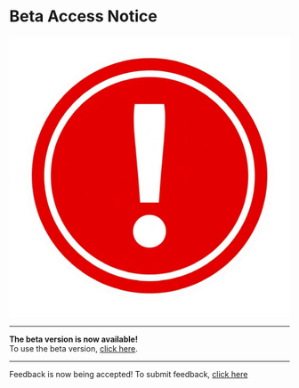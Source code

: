 # Beta Access Notice

![Warning](https://raw.githubusercontent.com/Githubuser102234/bytecrate/refs/heads/main/maincdn/MagicEraser_250702_161705.png)

---

**The beta version is now available!**  
To use the beta version, [click here](https://githubuser102234.github.io/bytecrate/).

---

Feedback is now being accepted! To submit feedback, [click here](https://githubuser102234.github.io/bytecrate/feedback)
